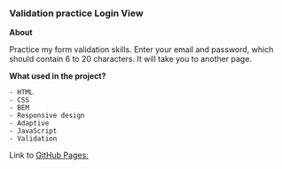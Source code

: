 ### Validation practice **Login View**

**About**

Practice my form validation skills.
Enter your email and password, which should contain 6 to 20 characters. It will take you to another page.

**What used in the project?**

```
- HTML
- CSS
- BEM
- Responsive design
- Adaptive
- JavaScript
- Validation

```

Link to [GitHub Pages:](https://mustafinelnare.github.io/login-view/index-login.html)
